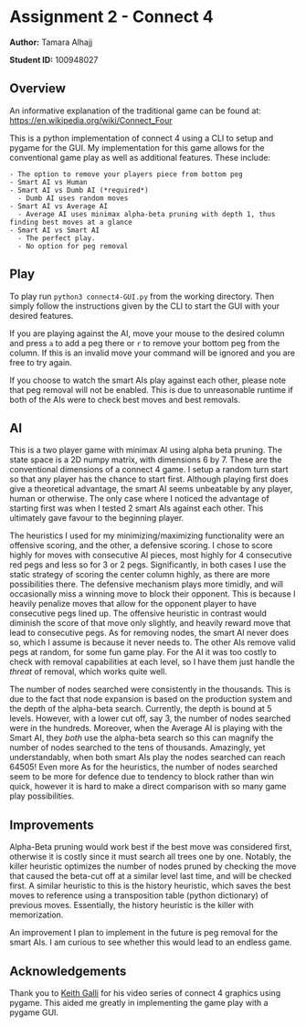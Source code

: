 # Assignment 2 - Connect 4

**Author:** Tamara Alhajj

**Student ID:** 100948027

## Overview

An informative explanation of the traditional game can be found at: https://en.wikipedia.org/wiki/Connect_Four

This is a python implementation of connect 4 using a CLI to setup and pygame for the GUI.
My implementation for this game allows for the conventional game play as well as additional features. These include:

    - The option to remove your players piece from bottom peg
    - Smart AI vs Human
    - Smart AI vs Dumb AI (*required*)
      - Dumb AI uses random moves
    - Smart AI vs Average AI
      - Average AI uses minimax alpha-beta pruning with depth 1, thus finding best moves at a glance
    - Smart AI vs Smart AI
      - The perfect play.
      - No option for peg removal

## Play

To play run `python3 connect4-GUI.py` from the working directory. Then simply follow the instructions given by the CLI to start the GUI with your desired features.

If you are playing against the AI, move your mouse to the desired column and press `a` to add a peg there or `r` to remove your bottom peg from the column. If this is an invalid move your command will be ignored and you are free to try again.

If you choose to watch the smart AIs play against each other, please note that peg removal will not be enabled. This is due to unreasonable runtime if both of the AIs were to check best moves and best removals.

## AI

This is a two player game with minimax AI using alpha beta pruning.
The state space is a 2D numpy matrix, with dimensions 6 by 7. These are the conventional dimensions of a connect 4 game.
I setup a random turn start so that any player has the chance to start first.
Although playing first does give a theoretical advantage, the smart AI seems unbeatable by any player, human or otherwise.
The only case where I noticed the advantage of starting first was when I tested 2 smart AIs against each other.
This ultimately gave favour to the beginning player.

The heuristics I used for my minimizing/maximizing functionality were an offensive scoring, and the other, a defensive scoring.
I chose to score highly for moves with consecutive AI pieces, most highly for 4 consecutive red pegs and less so for 3 or 2 pegs.
Significantly, in both cases I use the static strategy of scoring the center column highly, as there are more possibilities there.
The defensive mechanism plays more timidly, and will occasionally miss a winning move to block their opponent.
This is because I heavily penalize moves that allow for the opponent player to have consecutive pegs lined up.
The offensive heuristic in contrast would diminish the score of that move only slightly, and heavily reward move that lead to consecutive pegs.
As for removing nodes, the smart AI never does so, which I assume is because it never needs to.
The other AIs remove valid pegs at random, for some fun game play.
For the AI it was too costly to check with removal capabilities at each level, so I have them just handle the *threat* of removal, which works quite well.

The number of nodes searched were consistently in the thousands. This is due to the fact that node expansion is based on the production system and the depth of the alpha-beta search.
Currently, the depth is bound at 5 levels. However, with a lower cut off, say 3, the number of nodes searched were in the hundreds.
Moreover, when the Average AI is playing with the Smart AI, they *both* use the alpha-beta search so this can magnify the number of nodes searched to the tens of thousands.
Amazingly, yet understandably, when both smart AIs play the nodes searched can reach 64505! Even more
As for the heuristics, the number of nodes searched seem to be more for defence due to tendency to block rather than win quick, however it is hard to make a direct comparison with so many game play possibilities.

## Improvements

Alpha-Beta pruning would work best if the best move was considered first, otherwise it is costly since it must search all trees one by one.
Notably, the killer heuristic optimizes the number of nodes pruned by checking the move that caused the beta-cut off at a similar level last time, and will be checked first.
A similar heuristic to this is the history heuristic, which saves the best moves to reference using a transposition table (python dictionary) of previous moves.
Essentially, the history heuristic is the killer with memorization.

An improvement I plan to implement in the future is peg removal for the smart AIs. I am curious to see whether this would lead to an endless game.

## Acknowledgements

Thank you to [Keith Galli](https://www.youtube.com/playlist?list=PLFCB5Dp81iNV_inzM-R9AKkZZlePCZdtV "Youtube Playlist") for his video series of connect 4 graphics using pygame. This aided me greatly in implementing the game play with a pygame GUI.